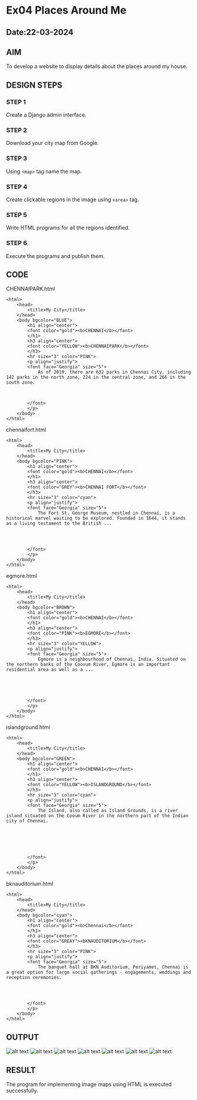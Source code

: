 # Ex04 Places Around Me
## Date:22-03-2024 

## AIM
To develop a website to display details about the places around my house.

## DESIGN STEPS

### STEP 1
Create a Django admin interface.

### STEP 2
Download your city map from Google.

### STEP 3
Using ```<map>``` tag name the map.

### STEP 4
Create clickable regions in the image using ```<area>``` tag.

### STEP 5
Write HTML programs for all the regions identified.

### STEP 6
Execute the programs and publish them.

## CODE
CHENNAIPARK.html
```
<html>
    <head>
        <title>My City</title>
    </head>
    <body bgcolor="BLUE">
        <h1 align="center">
        <font color="gold"><b>CHENNAI</b></font>
        </h1>
        <h3 align="center">
        <font color="YELLOW"><b>CHENNAIPARK</b></font>
        </h3>
        <hr size="3" color="PINK">
        <p align="justify">
        <font face="Georgia" size="5">
            As of 2019, there are 632 parks in Chennai City, including 142 parks in the north zone, 224 in the central zone, and 266 in the south zone.



        </font>
        </p>
    </body>
</html>
```
chennaifort.html
```
<html>
    <head>
        <title>My City</title>
    </head>
    <body bgcolor="PINK">
        <h1 align="center">
        <font color="gold"><b>CHENNAI</b></font>
        </h1>
        <h3 align="center">
        <font color="GREY"><b>CHENNAI FORT</b></font>
        </h3>
        <hr size="3" color="cyan">
        <p align="justify">
        <font face="Georgia" size="5">
            The Fort St. George Museum, nestled in Chennai, is a historical marvel waiting to be explored. Founded in 1644, it stands as a living testament to the British ...




        </font>
        </p>
    </body>
</html>
```
egmore.html
```
<html>
    <head>
        <title>My City</title>
    </head>
    <body bgcolor="BROWN">
        <h1 align="center">
        <font color="gold"><b>CHENNAI</b></font>
        </h1>
        <h3 align="center">
        <font color="PINK"><b>EGMORE</b></font>
        </h3>
        <hr size="3" color="YELLOW">
        <p align="justify">
        <font face="Georgia" size="5">
            Egmore is a neighbourhood of Chennai, India. Situated on the northern banks of the Coovum River, Egmore is an important residential area as well as a ...





        </font>
        </p>
    </body>
</html>
```
islandground.html
```
<html>
    <head>
        <title>My City</title>
    </head>
    <body bgcolor="GREEN">
        <h1 align="center">
        <font color="gold"><b>CHENNAI</b></font>
        </h1>
        <h3 align="center">
        <font color="YELLOW"><b>ISLANDGROUND</b></font>
        </h3>
        <hr size="3" color="cyan">
        <p align="justify">
        <font face="Georgia" size="5">
            The Island, also called as Island Grounds, is a river island situated on the Cooum River in the northern part of the Indian city of Chennai.






        </font>
        </p>
    </body>
</html>
```
bknauditorium.html
```
<html>
    <head>
        <title>My City</title>
    </head>
    <body bgcolor="cyan">
        <h1 align="center">
        <font color="gold"><b>Chennai</b></font>
        </h1>
        <h3 align="center">
        <font color="GREAY"><bKNAUDITORIUM</b></font>
        </h3>
        <hr size="3" color="PINK">
        <p align="justify">
        <font face="Georgia" size="5">
            The banquet hall at BKN Auditorium, Periyamet, Chennai is a great option for large social gatherings - engagements, weddings and reception ceremonies.




        </font>
        </p>
    </body>
</html>
```


## OUTPUT

![alt text](<Screenshot 2024-03-22 114109.png>) ![alt text](<Screenshot 2024-03-22 114345.png>) ![alt text](<Screenshot 2024-03-22 113732.png>) ![alt text](<Screenshot 2024-03-22 113852.png>) ![alt text](<Screenshot 2024-03-22 113906.png>) ![alt text](<Screenshot 2024-03-22 114030.png>) ![alt text](<Screenshot 2024-03-22 114044.png>)





## RESULT
The program for implementing image maps using HTML is executed successfully.
